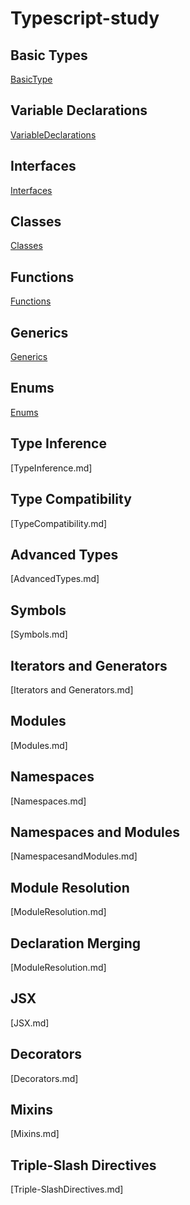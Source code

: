 # Typescript-study

## Basic Types
[BasicType](https://github.com/lunchclass/typescript/blob/master/BasicType.md)
## Variable Declarations
[VariableDeclarations](https://github.com/lunchclass/typescript/blob/master/VariableDeclarations.md)
## Interfaces
[Interfaces](https://github.com/lunchclass/typescript/blob/master/Interfaces.md)
## Classes
[Classes](https://github.com/lunchclass/typescript/blob/master/Classes.md)
## Functions
[Functions](https://github.com/lunchclass/typescript/blob/master/functions.md)
## Generics
[Generics](https://github.com/lunchclass/typescript/blob/master/Generics.md)
## Enums
[Enums](https://github.com/lunchclass/typescript/blob/master/Enums.md)
## Type Inference
[TypeInference.md]
## Type Compatibility
[TypeCompatibility.md]
## Advanced Types
[AdvancedTypes.md]
## Symbols
[Symbols.md]
## Iterators and Generators
[Iterators and Generators.md]
## Modules
[Modules.md]
## Namespaces
[Namespaces.md]
## Namespaces and Modules
[NamespacesandModules.md]
## Module Resolution
[ModuleResolution.md]
## Declaration Merging
[ModuleResolution.md]
## JSX
[JSX.md]
## Decorators
[Decorators.md]
## Mixins
[Mixins.md]
## Triple-Slash Directives
[Triple-SlashDirectives.md]


